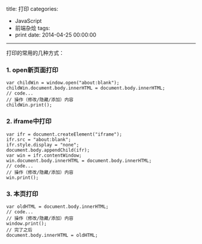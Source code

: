 title: 打印
categories:
  - JavaScript
  - 前端杂烩
tags:
  - print
date: 2014-04-25 00:00:00
---


打印的常用的几种方式：

### 1. open新页面打印

    var childWin = window.open("about:blank");
    childWin.document.body.innerHTML = document.body.innerHTML;
    // code... 
    // 操作（修改/隐藏/添加）内容
    childWin.print();
    
### 2. iframe中打印

    var ifr = document.createElement("iframe");
    ifr.src = "about:blank";
    ifr.style.display = "none";
    document.body.appendChild(ifr);
    var win = ifr.contentWindow;
    win.document.body.innerHTML = document.body.innerHTML;
    // code... 
    // 操作（修改/隐藏/添加）内容
    win.print();
    
### 3. 本页打印

    var oldHTML = document.body.innerHTML;
    // code... 
    // 操作（修改/隐藏/添加）内容
    window.print();
    // 完了之后
    document.body.innerHTML = oldHTML;
    
